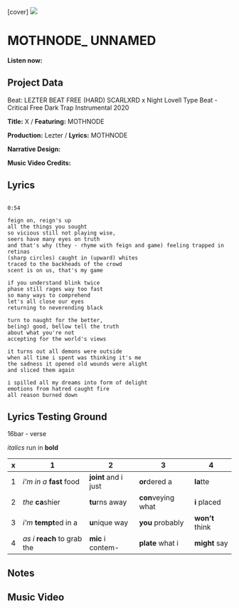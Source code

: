 [cover] ![](57175019_319474918741616_8502199518755923887_n.jpg)

# MOTHNODE_ UNNAMED

**Listen now:** 

## Project Data

Beat: LEZTER BEAT FREE (HARD) SCARLXRD x Night Lovell Type Beat - Critical  Free Dark  Trap Instrumental 2020

**Title:** X  / **Featuring:** MOTHNODE

**Production:** Lezter / **Lyrics:** MOTHNODE

**Narrative Design:**

**Music Video Credits:**

## Lyrics

```

0:54

feign on, reign's up 
all the things you sought 
so vicious still not playing wise, 
seers have many eyes on truth
and that's why (they - rhyme with feign and game) feeling trapped in retinas  
(sharp circles) caught in (upward) whites
traced to the backheads of the crowd 
scent is on us, that's my game

if you understand blink twice 
phase still rages way too fast 
so many ways to comprehend
let's all close our eyes
returning to neverending black

turn to naught for the better,
be(ing) good, bellow tell the truth
about what you're not
accepting for the world's views

it turns out all demons were outside
when all time i spent was thinking it's me
the sadness it opened old wounds were alight
and sliced them again

i spilled all my dreams into form of delight
emotions from hatred caught fire
all reason burned down

```

## Lyrics Testing Ground

16bar - verse

*italics* run in
**bold**

| x | 1 | 2 | 3 | 4 |
|---|---|---|---|---|
| 1 | *i'm in a* **fast** food | **joint** and i just  | **or**dered a  | **la**tte  |
| 2 | *the* **ca**shier | **tu**rns away  |  **con**veying what |  **i** placed |
| 3 | *i'm* **tempt**ed in a | **u**nique way  |  **you** probably |  **won't** think |
| 4 | *as i* **reach** to grab the |  **mic** i contem-  | **plate** what i | **might** say |

## Notes

## Music Video
